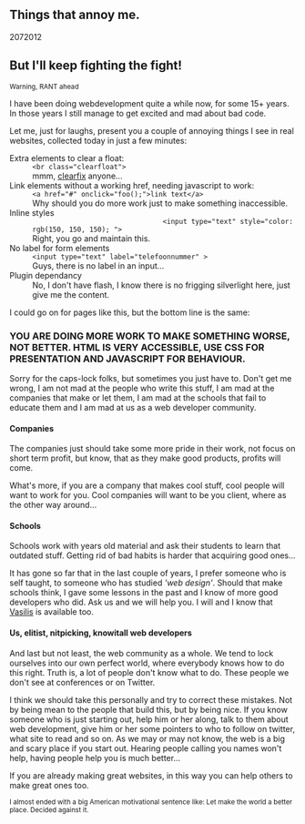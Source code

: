 <article><h1>Things that annoy me.</h1><time><span class="day">20</span><span class="month">7</span><span class="year">2012</span></time><h2>But I'll keep fighting the fight!</h2><p><small>Warning, RANT ahead</small></p>						<p>I have been doing webdevelopment quite a while now, for some 15+ years. In those years I still manage to get excited and mad about bad code.</p><p>Let me, just for laughs, present you a couple of annoying things I see in real websites, collected today in just a few minutes:</p>						<dl>							<dt>Extra elements to clear a float:</dt>							<dd><code>&#60;br class="clearfloat"&#62;</code><br/>mmm, <a href="http://nicolasgallagher.com/micro-clearfix-hack/">clearfix</a> anyone...</dd>							<dt>Link elements without a working href, needing javascript to work:</dt>							<dd><code>&#60;a href="#" onclick="foo();"&#62;link text&#60;/a&#62;</code><br/>Why should you do more work just to make something inaccessible.</dd>							<dt>Inline styles</dt><dd><code>								&#60;input type="text" style="color: rgb(150, 150, 150); "&#62;							</code><br/>Right, you go and maintain this.</dd>							<dt>No label for form elements</dt>							<dd><code>&#60;input type="text" label="telefoonnummer" &#62;</code><br/>Guys, there is no label in an input...</dd>							<dt>Plugin dependancy</dt><dd>No, I don't have flash, I know there is no frigging silverlight here, just give me the content.</dd></dl>							<p>I could go on for pages like this, but the bottom line is the same:</p><h3>YOU ARE DOING MORE WORK TO MAKE SOMETHING WORSE, NOT BETTER. HTML IS VERY ACCESSIBLE, USE CSS FOR PRESENTATION AND JAVASCRIPT FOR BEHAVIOUR.</H3><p>Sorry for the caps-lock folks, but sometimes you just have to. Don't get me wrong, I am not mad at the people who write this stuff, I am mad at the companies that make or let them, I am mad at the schools that fail to educate them and I am mad at us as a web developer community.</p>								<h4>Companies</h4><p>The companies just should take some more pride in their work, not focus on short term profit, but know, that as they make good products, profits will come.</p><p>What's more, if you are a company that makes cool stuff, cool people will want to work for you. Cool companies will want to be you client, where as the other way around...</p>								<h4>Schools</h4><p>Schools work with years old material and ask their students to learn that outdated stuff. Getting rid of bad habits is harder that acquiring good ones...</p><p>It has gone so far that in the last couple of years, I prefer someone who is self taught, to someone who has studied <em>'web design'</em>. Should that make schools think, I gave some lessons in the past and I know of more good developers who did. Ask us and we will help you. I will and I know that <a href="http://twitter.com/vasilis">Vasilis</a> is available too.</p>								<h4>Us, elitist, nitpicking, knowitall web developers</h4><p>And last but not least, the web community as a whole. We tend to lock ourselves into our own perfect world, where everybody knows how to do this right. Truth is, a lot of people don't know what to do. These people we don't see at conferences or on Twitter.</p><p>I think we should take this personally and try to correct these mistakes. Not by being mean to the people that build this, but by being nice. If you know someone who is just starting out, help him or her along, talk to them about web development, give him or her some pointers to who to follow on twitter, what site to read and so on. As we may or may not know, the web is a big and scary place if you start out. Hearing people calling you names won't help, having people help you is much better...</p><p data-twit="wnas-annoy">If you are already making great websites, in this way you can help others to make great ones too.</p><p><small>I almost ended with a big American motivational sentence like: Let make the world a better place. Decided against it.</small></p></article>